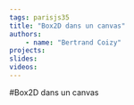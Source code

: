 ```yaml
---
tags: parisjs35
title: "Box2D dans un canvas"
authors:
    - name: "Bertrand Coizy"
projects:
slides:
videos:
---
```

#Box2D dans un canvas
